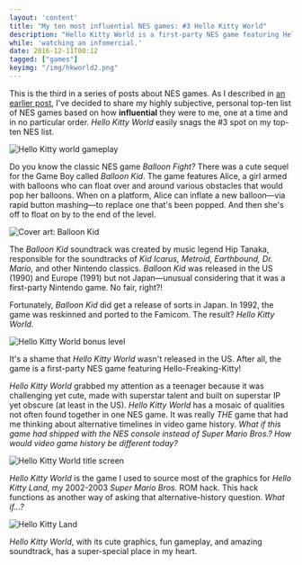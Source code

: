 ```yaml
---
layout: 'content'
title: "My ten most influential NES games: #3 Hello Kitty World"
description: "Hello Kitty World is a first-party NES game featuring Hello-Freaking-Kitty! "
while: 'watching an infomercial.'
date: 2016-12-11T00:12
tagged: ["games"]
keyimg: "/img/hkworld2.png"
---
```


This is the third in a series of posts about NES games. As I described in [an earlier post](/my-ten-most-influential-nes-games-4-pinball), I've decided to share my highly subjective, personal top-ten list of NES games based on how **influential** they were to me, one at a time and in no particular order. *Hello Kitty World* easily snags the #3 spot on my top-ten NES list. 

![Hello Kitty world gameplay](/img/hkworld2.png)

Do you know the classic NES game *Balloon Fight?* There was a cute sequel for the Game Boy called *Balloon Kid*. The game features Alice, a girl armed with balloons who can float over and around various obstacles that would pop her balloons. When on a platform, Alice can inflate a new balloon&mdash;via rapid button mashing&mdash;to replace one that's been popped. And then she's off to float on by to the end of the level.

![Cover art: Balloon Kid](/img/balloonkid.png)

The *Balloon Kid* soundtrack was created by music legend Hip Tanaka, responsible for the soundtracks of *Kid Icarus, Metroid, Earthbound, Dr. Mario,* and other Nintendo classics. *Balloon Kid* was released in the US (1990) and Europe (1991) but not Japan&mdash;unusual considering that it was a first-party Nintendo game. No fair, right?!

Fortunately, *Balloon Kid* did get a release of sorts in Japan. In 1992, the game was reskinned and ported to the Famicom. The result? *Hello Kitty World.*

![Hello Kitty World bonus level](/img/hkworld.png)

It's a shame that *Hello Kitty World* wasn't released in the US. After all, the game is a first-party NES game featuring Hello-Freaking-Kitty! 

*Hello Kitty World* grabbed my attention as a teenager because it was challenging yet cute, made with superstar talent and built on superstar IP yet obscure (at least in the US). *Hello Kitty World* has a mosaic of qualities not often found together in one NES game. It was really *THE* game that had me thinking about alternative timelines in video game history. *What if this game had shipped with the NES console instead of Super Mario Bros.? How would video game history be different today?*

![Hello Kitty World title screen](/img/hkworld3.png)

*Hello Kitty World* is the game I used to source most of the graphics for *Hello Kitty Land,* my 2002-2003 *Super Mario Bros.* ROM hack. This hack functions as another way of asking that alternative-history question. *What if...?*

![Hello Kitty Land](http://25.media.tumblr.com/tumblr_m6gqlsdjMZ1qbw5o0o1_500.gif)

*Hello Kitty World*, with its cute graphics, fun gameplay, and amazing soundtrack, has a super-special place in my heart. 